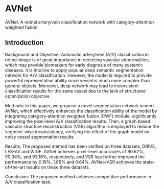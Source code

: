 # AVNet
AVNet: A retinal artery/vein classification network with category-attention weighted fusion

## Introduction

Background and Objective: Automatic artery/vein (A/V) classification in retinal image is of great importance in detecting vascular abnormalities, which may provide biomarkers for early diagnosis of many systemic diseases.
It is intuitive to apply popular deep semantic segmentation network for A/V classification. However, the model is required to provide powerful representation ability since vessel is much more complex than general objects. Moreover, deep network may lead to inconsistent classification results for the same vessel due to the lack of structured optimization objective.

Methods: In this paper, we propose a novel segmentation network named AVNet, which effectively enhances the classification ability of the model by integrating category-attention weighted fusion (CWF) module,
significantly improving the pixel-level A/V classification results.
Then, a graph based vascular structure reconstruction (VSR) algorithm is employed to reduce the segment-wise inconsistency, verifying the effect of the graph model on noisy vessel segmentation results.

Results: The proposed method has been verified on three datasets, DRIVE, LES-AV and WIDE.
AVNet achieves pixel-level accuracies of 90.62\%, 90.34\%, and 93.16\%, respectively, and VSR has further improved the performance by 0.19%, 1.85% and 0.64%.
AVNet+VSR achieves the state-of-the-art results on these three datasets.

Conclusion: The proposed method achieves competitive performance in A/V classification task.
